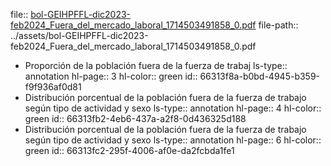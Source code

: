 file:: [bol-GEIHPFFL-dic2023-feb2024_Fuera_del_mercado_laboral_1714503491858_0.pdf](../assets/bol-GEIHPFFL-dic2023-feb2024_Fuera_del_mercado_laboral_1714503491858_0.pdf)
file-path:: ../assets/bol-GEIHPFFL-dic2023-feb2024_Fuera_del_mercado_laboral_1714503491858_0.pdf

- Proporción de la población fuera de la fuerza de trabaj
  ls-type:: annotation
  hl-page:: 3
  hl-color:: green
  id:: 66313f8a-b0bd-4945-b359-f9f936af0d81
- Distribución porcentual de la población fuera de la fuerza de trabajo según tipo de actividad y sexo
  ls-type:: annotation
  hl-page:: 4
  hl-color:: green
  id:: 66313fb2-4eb6-437a-a2f8-0d436325d188
- Distribución porcentual de la población fuera de la fuerza de trabajo según tipo de actividad y sexo
  ls-type:: annotation
  hl-page:: 6
  hl-color:: green
  id:: 66313fc2-295f-4006-af0e-da2fcbda1fe1